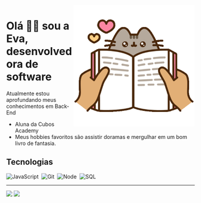 <img src = "gifcat.gif" width = "325px" align = "right">

# Olá 🙋‍♀️ sou a Eva, desenvolvedora de software

Atualmente estou aprofundando meus conhecimentos em Back-End
- Aluna da Cubos Academy 
- Meus hobbies favoritos são assistir doramas e mergulhar em um bom livro de fantasia.

## Tecnologias

<div>
<img src = "https://cdn.jsdelivr.net/gh/devicons/devicon/icons/javascript/javascript-original.svg" title="JavaScript" alt="JavaScript" width="40" height="40"/>&nbsp;
<img src= "https://cdn.jsdelivr.net/gh/devicons/devicon/icons/git/git-plain-wordmark.svg"
title="Git" alt="Git" width="40" height="40"/>&nbsp;
<img src="https://cdn.jsdelivr.net/gh/devicons/devicon/icons/nodejs/nodejs-plain-wordmark.svg"
title="Node" alt="Node" width="40" height="40"/>&nbsp;
<img src="https://cdn.jsdelivr.net/gh/devicons/devicon/icons/postgresql/postgresql-original-wordmark.svg"
title="SQL" alt="SQL" width="40" height="40"/>&nbsp; 
  </div>
  
---

<img src="https://github-readme-stats.vercel.app/api/top-langs/?username=AlziraEva&layout=compact&langs_count=7&theme=dracula"/>

<img  src="https://github-readme-stats.vercel.app/api?username=AlziraEva&show_icons=true&theme=dracula&include_all_commits=true&count_private=true"/>



